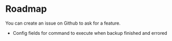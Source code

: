 # Roadmap

You can create an issue on Github to ask for a feature.

- Config fields for command to execute when backup finished and errored

